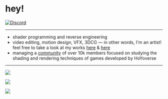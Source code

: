 # hey!

[![Discord](https://lanyard.cnrad.dev/api/176577264555786240?bg=141321)](https://discord.com/users/176577264555786240)

---

- shader programming and reverse engineering
- video editing, motion design, VFX, 3DCG — in other words, I'm an artist! feel free to take a look at my works [here](https://festivity.carrd.co/) & [here](https://twitter.com/festivizing/)
- managing a [community](https://discord.gg/85rP9SpAkF) of over 10k members focused on studying the shading and rendering techniques of games developed by HoYoverse

---

![](https://github-readme-stats.vercel.app/api?username=festivities&show_icons=true&theme=radical)

![](https://github-readme-stats.vercel.app/api/top-langs/?username=festivities&show_icons=true&theme=radical)

![](https://komarev.com/ghpvc/?username=festivities&color=d93a7c)

<!--
**festivize/festivize** is a ✨ _special_ ✨ repository because its `README.md` (this file) appears on your GitHub profile.

Here are some ideas to get you started:

- 🔭 I’m currently working on ...
- 🌱 I’m currently learning ...
- 👯 I’m looking to collaborate on ...
- 🤔 I’m looking for help with ...
- 💬 Ask me about ...
- 📫 How to reach me: ...
- 😄 Pronouns: ...
- ⚡ Fun fact: ...
-->
